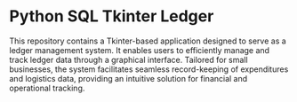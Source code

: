 # Python SQL Tkinter Ledger

This repository contains a Tkinter-based application designed to serve as a ledger management system. It enables users to efficiently manage and track ledger data through a graphical interface. Tailored for small businesses, the system facilitates seamless record-keeping of expenditures and logistics data, providing an intuitive solution for financial and operational tracking.
